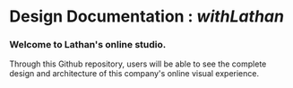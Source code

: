# Design Documentation : *withLathan*

### Welcome to Lathan's online studio.

Through this Github repository, users will be able to see the complete design and architecture of this company's online visual experience.
